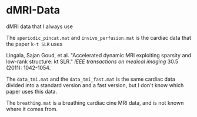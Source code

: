 # dMRI-Data
 dMRI data that I always use



The `aperiodic_pincat.mat` and `invivo_perfusion.mat`  is the cardiac data that the paper `k-t SLR` uses

Lingala, Sajan Goud, et al. "Accelerated dynamic MRI exploiting sparsity and low-rank structure: kt SLR." *IEEE transactions on medical imaging* 30.5 (2011): 1042-1054.



The `data_tmi.mat` and the `data_tmi_fast.mat` is the same cardiac data divided into a standard version and a fast version, but I don't know which paper uses this data.



The `breathing.mat` is a breathing cardiac cine MRI data, and is not known where it comes from.
